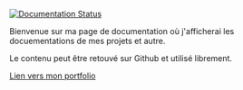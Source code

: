 [![Documentation Status](https://readthedocs.org/projects/tyron-docs/badge/?version=latest)](https://tyron-docs.readthedocs.io/fr/latest/?badge=latest)

Bienvenue sur ma page de documentation où j'afficherai les docuementations de mes projets et autre.

Le contenu peut être retouvé sur Github et utilisé librement.

[Lien vers mon portfolio](https://tyron.alwaysdata.net/portfolio)